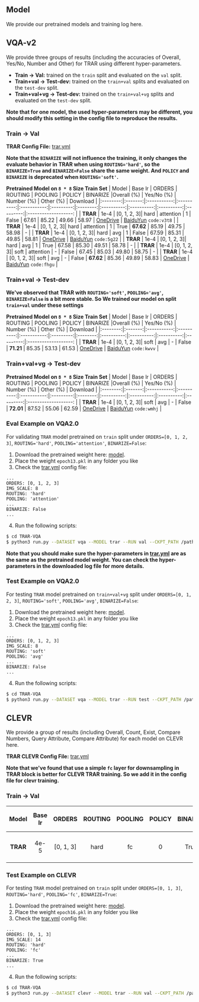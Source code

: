 ## Model
We provide our pretrained models and training log here.

## VQA-v2
We provide three groups of results (including the accuracies of Overall, Yes/No, Number and Other) for TRAR using different hyper-parameters.

- **Train -> Val:** trained on the `train` split and evaluated on the `val` split.
- **Train+val -> Test-dev:** trained on the `train+val` splits and evaluated on the `test-dev` split.
- **Train+val+vg -> Test-dev:** trained on the `train+val+vg` splits and evaluated on the `test-dev` split.

**Note that for one model, the used hyper-parameters may be different, you should modify this setting in the config file to reproduce the results.**

### Train -> Val
**TRAR Config File:** [trar.yml](configs/vqa/trar.yml)

**Note that the `BINARIZE` will not influence the training, it only changes the evaluate behavior in TRAR when using `ROUTING='hard'`, so the `BINARIZE=True` and `BINARIZE=False` share the same weight. And `POLICY` and `BINARIZE` is deprecated when `ROUTING='soft'`.**

**Pretrained Model on `8 * 8` Size Train Set**
| Model    | Base lr | ORDERS      | ROUTING    | POOLING     | POLICY    | BINARIZE |Overall (%) | Yes/No (%) | Number (%) | Other (%) | Download             |
|:--------:|:-------:|:-----------:|:----------:|:-----------:|:---------:|:--------:|:----------:|:----------:|:----------:|:---------:|:-------------------: |
| **TRAR** | 1e-4    | [0, 1, 2, 3]| hard       | attention   | 1         | False    | 67.61      | 85.22      | 49.66      | 58.97     | [OneDrive](https://1drv.ms/f/s!Ary9y5k2nMUxhUNnPf0VnhX-eDW5) \| [BaiduYun](https://pan.baidu.com/s/1xmtvJRhZPhGnRjf5jtGDqA) `code:v3t8` |
| **TRAR** | 1e-4    | [0, 1, 2, 3]| hard       | attention   | 1         | True     | **67.62**  | 85.19      | 49.75      | 58.98     |           -          |
| **TRAR** | 1e-4    | [0, 1, 2, 3]| hard       | avg         | 1         | False    | 67.59      | 85.31      | 49.85      | 58.81     | [OneDrive](https://1drv.ms/f/s!Ary9y5k2nMUxhUnK6V5D_QrERNYH) \| [BaiduYun](https://pan.baidu.com/s/16WZdO67_A94IpuMkiqp-Pg) `code:5g22` |
| **TRAR** | 1e-4    | [0, 1, 2, 3]| hard       | avg         | 1         | True     | 67.58      | 85.30      | 49.51      | 58.78     |           -          |
| **TRAR** | 1e-4    | [0, 1, 2, 3]| soft       | attention   | -         | False    | 67.45      | 85.03      | 49.80      | 58.75     |           -          |
| **TRAR** | 1e-4    | [0, 1, 2, 3]| soft       | avg         | -         | False    | **67.62**  | 85.36      | 49.89      | 58.83     | [OneDrive](https://1drv.ms/f/s!Ary9y5k2nMUxhUbSCRX7m_4mZnlA) \| [BaiduYun](https://pan.baidu.com/s/1X2rCIAJiyQXRuZysaNRNwg) `code:fhgu` |


### Train+val -> Test-dev
**We've observed that TRAR with `ROUTING='soft'`, `POOLING='avg'`, `BINARIZE=False` is a bit more stable. So We trained our model on split `train+val` under these settings**

**Pretrained Model on `8 * 8` Size Train Set**
| Model    | Base lr | ORDERS      | ROUTING    | POOLING     | POLICY    | BINARIZE |Overall (%) | Yes/No (%) | Number (%) | Other (%) | Download             |
|:--------:|:-------:|:-----------:|:----------:|:-----------:|:---------:|:--------:|:----------:|:----------:|:----------:|:---------:|:-------------------: |
| **TRAR** | 1e-4    | [0, 1, 2, 3]| soft       | avg         | -         | False    | **71.21**  | 85.35      | 53.13      | 61.53     | [OneDrive](https://1drv.ms/f/s!Ary9y5k2nMUxhVX_aC1pEN4HAzTB) \| [BaiduYun](https://pan.baidu.com/s/1nCjnM_-jzUdJMJ94q3rlqg) `code:kwvv` |


### Train+val+vg -> Test-dev
**Pretrained Model on `8 * 8` Size Train Set**
| Model    | Base lr | ORDERS      | ROUTING    | POOLING     | POLICY    | BINARIZE |Overall (%) | Yes/No (%) | Number (%) | Other (%) | Download             |
|:--------:|:-------:|:-----------:|:----------:|:-----------:|:---------:|:--------:|:----------:|:----------:|:----------:|:---------:|:-------------------: |
| **TRAR** | 1e-4    | [0, 1, 2, 3]| soft       | avg         | -         | False    | **72.01**  | 87.52      | 55.06      | 62.59     | [OneDrive](https://1drv.ms/f/s!Ary9y5k2nMUxhVX_aC1pEN4HAzTB) \| [BaiduYun](https://pan.baidu.com/s/1qifEjmaz7xYylWTyfv0lBQ) `code:wmhj` |

### Eval Example on VQA2.0

For validating `TRAR` model pretrained on `train` split under `ORDERS=[0, 1, 2, 3]`, `ROUTING='hard'`, `POOLING='attention'`, `BINARIZE=False`:
1. Download the pretrained weight here: [model](https://1drv.ms/f/s!Ary9y5k2nMUxhUNnPf0VnhX-eDW5).
2. Place the weight `epoch13.pkl` in any folder you like
3. Check the [trar.yml](configs/vqa/trar.yml) config file:
```
...
ORDERS: [0, 1, 2, 3]
IMG_SCALE: 8
ROUTING: 'hard' 
POOLING: 'attention'
...
BINARIZE: False
...
```
4. Run the following scripts:
```bash
$ cd TRAR-VQA
$ python3 run.py --DATASET vqa --MODEL trar --RUN val --CKPT_PATH /path/to/epoch13.pkl
```
**Note that you should make sure the hyper-parameters in [trar.yml](configs/vqa/trar.yml) are as the same as the pretrained model weight. You can check the hyper-parameters in the downloaded log file for more details.**

### Test Example on VQA2.0
For testing `TRAR` model pretrained on `train+val+vg` split under `ORDERS=[0, 1, 2, 3]`, `ROUTING='soft'`, `POOLING='avg'`, `BINARIZE=False`:
1. Download the pretrained weight here: [model](https://1drv.ms/f/s!Ary9y5k2nMUxhVX_aC1pEN4HAzTB).
2. Place the weight `epoch13.pkl` in any folder you like
3. Check the [trar.yml](configs/vqa/trar.yml) config file:
```
...
ORDERS: [0, 1, 2, 3]
IMG_SCALE: 8
ROUTING: 'soft' 
POOLING: 'avg'
...
BINARIZE: False
...
```
4. Run the following scripts:
```bash
$ cd TRAR-VQA
$ python3 run.py --DATASET vqa --MODEL trar --RUN test --CKPT_PATH /path/to/epoch13.pkl
```

## CLEVR
We provide a group of results (including Overall, Count, Exist, Compare Numbers, Query Attribute, Compare Attribute) for each model on CLEVR here.

**TRAR CLEVR Config File:** [trar.yml](configs/clevr/trar.yml)

**Note that we've found that use a simple `fc` layer for downsampling in TRAR block is better for CLEVR TRAR training. So we add it in the config file for clevr training.**

### Train -> Val
| Model    | Base lr | ORDERS      | ROUTING    | POOLING     | POLICY    | BINARIZE |Overall (%) | Count (%) | Exist (%) | Compare Numbers (%) | Query Attribute (%) | Compare Attribute (%) | Download
|:--------:|:-------:|:-----------:|:----------:|:-----------:|:---------:|:--------:|:----------:|:----------:|:----------:|:---------:|:-------------------: |:-------------------: |:-------------------: |
| **TRAR** | 4e-5    | [0, 1, 3]| hard       | fc         | 0         | True    | **99.09**  | 97.61      | 99.54      | 99.42     | 99.62 | 99.40 | [OneDrive](https://1drv.ms/f/s!Ary9y5k2nMUxhVrCh9y-M7FR9IEM) \| [BaiduYun](https://pan.baidu.com/s/18vl7OT3Vx8qIocsuR1mCfg) `code:yd52`

### Test Example on CLEVR
For testing `TRAR` model pretrained on `train` split under `ORDERS=[0, 1, 3]`, `ROUTING='hard'`, `POOLING='fc'`, `BINARIZE=True`:
1. Download the pretrained weight here: [model](https://1drv.ms/f/s!Ary9y5k2nMUxhVrCh9y-M7FR9IEM).
2. Place the weight `epoch16.pkl` in any folder you like
3. Check the [trar.yml](configs/clevr/trar.yml) config file:
```
...
ORDERS: [0, 1, 3]
IMG_SCALE: 14
ROUTING: 'hard'
POOLING: 'fc'
...
BINARIZE: True
...
```
4. Run the following scripts:
```bash
$ cd TRAR-VQA
$ python3 run.py --DATASET clevr --MODEL trar --RUN val --CKPT_PATH /path/to/epoch16.pkl
```
